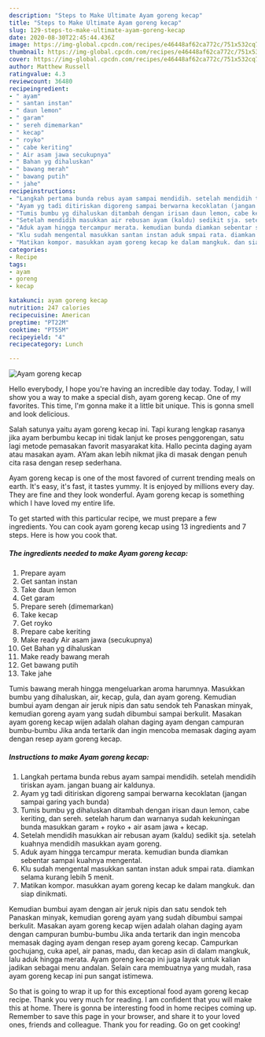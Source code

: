 ```yaml
---
description: "Steps to Make Ultimate Ayam goreng kecap"
title: "Steps to Make Ultimate Ayam goreng kecap"
slug: 129-steps-to-make-ultimate-ayam-goreng-kecap
date: 2020-08-30T22:45:44.436Z
image: https://img-global.cpcdn.com/recipes/e46448af62ca772c/751x532cq70/ayam-goreng-kecap-foto-resep-utama.jpg
thumbnail: https://img-global.cpcdn.com/recipes/e46448af62ca772c/751x532cq70/ayam-goreng-kecap-foto-resep-utama.jpg
cover: https://img-global.cpcdn.com/recipes/e46448af62ca772c/751x532cq70/ayam-goreng-kecap-foto-resep-utama.jpg
author: Matthew Russell
ratingvalue: 4.3
reviewcount: 36480
recipeingredient:
- " ayam"
- " santan instan"
- " daun lemon"
- " garam"
- " sereh dimemarkan"
- " kecap"
- " royko"
- " cabe keriting"
- " Air asam jawa secukupnya"
- " Bahan yg dihaluskan"
- " bawang merah"
- " bawang putih"
- " jahe"
recipeinstructions:
- "Langkah pertama bunda rebus ayam sampai mendidih. setelah mendidih tiriskan ayam. jangan buang air kaldunya."
- "Ayam yg tadi ditiriskan digoreng sampai berwarna kecoklatan (jangan sampai garing yach bunda)"
- "Tumis bumbu yg dihaluskan ditambah dengan irisan daun lemon, cabe keriting, dan sereh. setelah harum dan warnanya sudah kekuningan bunda masukkan garam + royko + air asam jawa + kecap."
- "Setelah mendidih masukkan air rebusan ayam (kaldu) sedikit sja. setelah kuahnya mendidih masukkan ayam goreng."
- "Aduk ayam hingga tercampur merata. kemudian bunda diamkan sebentar sampai kuahnya mengental."
- "Klu sudah mengental masukkan santan instan aduk smpai rata. diamkan selama kurang lebih 5 menit."
- "Matikan kompor. masukkan ayam goreng kecap ke dalam mangkuk. dan siap dinikmati."
categories:
- Recipe
tags:
- ayam
- goreng
- kecap

katakunci: ayam goreng kecap 
nutrition: 247 calories
recipecuisine: American
preptime: "PT22M"
cooktime: "PT55M"
recipeyield: "4"
recipecategory: Lunch

---
```



![Ayam goreng kecap](https://img-global.cpcdn.com/recipes/e46448af62ca772c/751x532cq70/ayam-goreng-kecap-foto-resep-utama.jpg)

Hello everybody, I hope you're having an incredible day today. Today, I will show you a way to make a special dish, ayam goreng kecap. One of my favorites. This time, I'm gonna make it a little bit unique. This is gonna smell and look delicious.

Salah satunya yaitu ayam goreng kecap ini. Tapi kurang lengkap rasanya jika ayam berbumbu kecap ini tidak lanjut ke proses penggorengan, satu lagi metode pemasakan favorit masyarakat kita. Hallo pecinta daging ayam atau masakan ayam. AYam akan lebih nikmat jika di masak dengan penuh cita rasa dengan resep sederhana.

Ayam goreng kecap is one of the most favored of current trending meals on earth. It's easy, it's fast, it tastes yummy. It is enjoyed by millions every day. They are fine and they look wonderful. Ayam goreng kecap is something which I have loved my entire life.


To get started with this particular recipe, we must prepare a few ingredients. You can cook ayam goreng kecap using 13 ingredients and 7 steps. Here is how you cook that.

<!--inarticleads1-->

##### The ingredients needed to make Ayam goreng kecap:

1. Prepare  ayam
1. Get  santan instan
1. Take  daun lemon
1. Get  garam
1. Prepare  sereh (dimemarkan)
1. Take  kecap
1. Get  royko
1. Prepare  cabe keriting
1. Make ready  Air asam jawa (secukupnya)
1. Get  Bahan yg dihaluskan
1. Make ready  bawang merah
1. Get  bawang putih
1. Take  jahe


Tumis bawang merah hingga mengeluarkan aroma harumnya. Masukkan bumbu yang dihaluskan, air, kecap, gula, dan ayam goreng. Kemudian bumbui ayam dengan air jeruk nipis dan satu sendok teh Panaskan minyak, kemudian goreng ayam yang sudah dibumbui sampai berkulit. Masakan ayam goreng kecap wijen adalah olahan daging ayam dengan campuran bumbu-bumbu Jika anda tertarik dan ingin mencoba memasak daging ayam dengan resep ayam goreng kecap. 

<!--inarticleads2-->

##### Instructions to make Ayam goreng kecap:

1. Langkah pertama bunda rebus ayam sampai mendidih. setelah mendidih tiriskan ayam. jangan buang air kaldunya.
1. Ayam yg tadi ditiriskan digoreng sampai berwarna kecoklatan (jangan sampai garing yach bunda)
1. Tumis bumbu yg dihaluskan ditambah dengan irisan daun lemon, cabe keriting, dan sereh. setelah harum dan warnanya sudah kekuningan bunda masukkan garam + royko + air asam jawa + kecap.
1. Setelah mendidih masukkan air rebusan ayam (kaldu) sedikit sja. setelah kuahnya mendidih masukkan ayam goreng.
1. Aduk ayam hingga tercampur merata. kemudian bunda diamkan sebentar sampai kuahnya mengental.
1. Klu sudah mengental masukkan santan instan aduk smpai rata. diamkan selama kurang lebih 5 menit.
1. Matikan kompor. masukkan ayam goreng kecap ke dalam mangkuk. dan siap dinikmati.


Kemudian bumbui ayam dengan air jeruk nipis dan satu sendok teh Panaskan minyak, kemudian goreng ayam yang sudah dibumbui sampai berkulit. Masakan ayam goreng kecap wijen adalah olahan daging ayam dengan campuran bumbu-bumbu Jika anda tertarik dan ingin mencoba memasak daging ayam dengan resep ayam goreng kecap. Campurkan gochujang, cuka apel, air panas, madu, dan kecap asin di dalam mangkuk, lalu aduk hingga merata. Ayam goreng kecap ini juga layak untuk kalian jadikan sebagai menu andalan. Selain cara membuatnya yang mudah, rasa ayam goreng kecap ini pun sangat istimewa. 

So that is going to wrap it up for this exceptional food ayam goreng kecap recipe. Thank you very much for reading. I am confident that you will make this at home. There is gonna be interesting food in home recipes coming up. Remember to save this page in your browser, and share it to your loved ones, friends and colleague. Thank you for reading. Go on get cooking!
